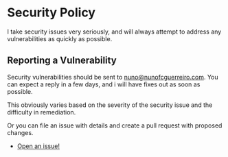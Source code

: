 # Security Policy
I take security issues very seriously, and will always attempt to address any vulnerabilities as quickly as possible.



## Reporting a Vulnerability
Security vulnerabilities should be sent to nuno@nunofcguerreiro.com. 
You can expect a reply in a few days, and i will have fixes out as soon as possible.

This obviously varies based on the severity of the security issue and the difficulty in remediation.

Or you can file an issue with details and create a pull request with proposed changes.
- [Open an issue!](https://github.com/nfcg/my-hotel/issues/new)
